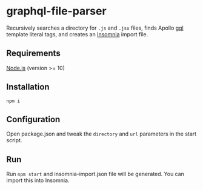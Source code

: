 # graphql-file-parser

Recursively searches a directory for `.js` and `.jsx` files, finds Apollo [gql](https://www.apollographql.com/docs/apollo-server/api/apollo-server/#gql) template literal tags, and creates an [Insomnia](https://insomnia.rest/) import file.

## Requirements

[Node.js](https://nodejs.org/en/download/) (version >= 10)

## Installation

`npm i`

## Configuration

Open package.json and tweak the `directory` and `url` parameters in the start script.

## Run

Run `npm start` and insomnia-import.json file will be generated. You can import this into Insomnia.
